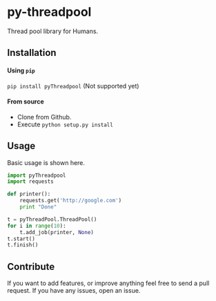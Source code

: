 # py-threadpool
Thread pool library for Humans.

## Installation

#### Using `pip`
`pip install pyThreadpool` (Not supported yet)

#### From source

* Clone from Github.
* Execute `python setup.py install`


## Usage

Basic usage is shown here.

```py
import pyThreadpool
import requests

def printer():
    requests.get('http://google.com')
    print "Done"

t = pyThreadPool.ThreadPool()
for i in range(10):
    t.add_job(printer, None)
t.start()
t.finish()
```

## Contribute

If you want to add features, or improve anything feel free to send a pull request. If you have any issues, open an issue.
